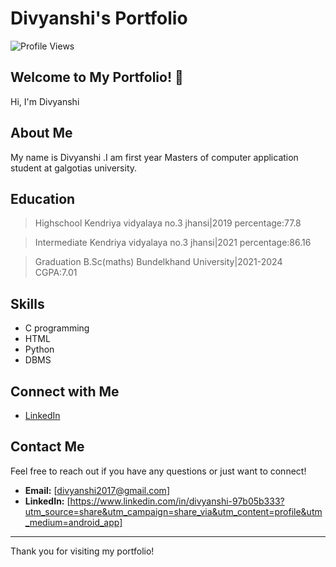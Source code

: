 # Divyanshi's Portfolio

![Profile Views](https://komarev.com/ghpvc/?username=divyanshi073&color=blue)

## Welcome to My Portfolio! 👋

Hi, I'm Divyanshi 

## About Me
My name is Divyanshi .I am first year Masters of computer application student at galgotias university.

## Education 
>Highschool 
Kendriya vidyalaya no.3 jhansi|2019
percentage:77.8

>Intermediate 
Kendriya vidyalaya no.3 jhansi|2021
percentage:86.16

>Graduation B.Sc(maths)
Bundelkhand University|2021-2024
CGPA:7.01

## Skills

- C programming
- HTML 
- Python
- DBMS 


## Connect with Me

- [LinkedIn](https://www.linkedin.com/in/divyanshi-97b05b333?utm_source=share&utm_campaign=share_via&utm_content=profile&utm_medium=android_app)
  

## Contact Me

Feel free to reach out if you have any questions or just want to connect!

- **Email:** [divyanshi2017@gmail.com]
- **LinkedIn:** [https://www.linkedin.com/in/divyanshi-97b05b333?utm_source=share&utm_campaign=share_via&utm_content=profile&utm_medium=android_app]


---

Thank you for visiting my portfolio!

